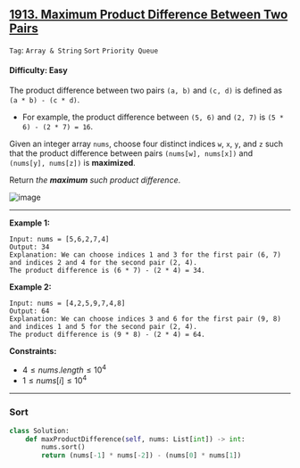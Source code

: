 ## [1913. Maximum Product Difference Between Two Pairs](https://leetcode.com/problems/maximum-product-difference-between-two-pairs)

```Tag```: ```Array & String``` ```Sort``` ```Priority Queue```

#### Difficulty: Easy

The product difference between two pairs ```(a, b)``` and ```(c, d)``` is defined as ```(a * b) - (c * d)```.

- For example, the product difference between ```(5, 6)``` and ```(2, 7)``` is ```(5 * 6) - (2 * 7) = 16```.

Given an integer array ```nums```, choose four distinct indices ```w```, ```x```, ```y```, and ```z``` such that the product difference between pairs ```(nums[w], nums[x])``` and ```(nums[y], nums[z])``` is __maximized__.

Return _the __maximum__ such product difference_.

![image](https://github.com/quananhle/Python/assets/35042430/39f97aa7-4e9e-4b06-9562-7ddc82570502)

---

__Example 1:__
```
Input: nums = [5,6,2,7,4]
Output: 34
Explanation: We can choose indices 1 and 3 for the first pair (6, 7) and indices 2 and 4 for the second pair (2, 4).
The product difference is (6 * 7) - (2 * 4) = 34.
```

__Example 2:__
```
Input: nums = [4,2,5,9,7,4,8]
Output: 64
Explanation: We can choose indices 3 and 6 for the first pair (9, 8) and indices 1 and 5 for the second pair (2, 4).
The product difference is (9 * 8) - (2 * 4) = 64.
```

__Constraints:__

- $4 \le nums.length \le 10^4$
- $1 \le nums[i] \le 10^4$

---

### Sort

```Python
class Solution:
    def maxProductDifference(self, nums: List[int]) -> int:
        nums.sort()
        return (nums[-1] * nums[-2]) - (nums[0] * nums[1])
```
